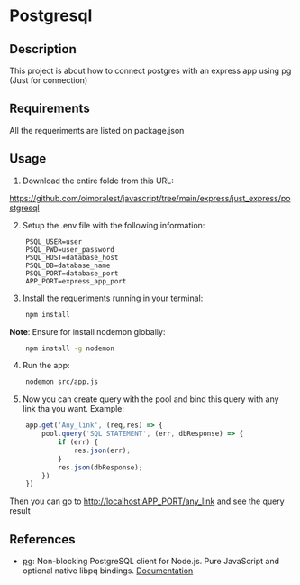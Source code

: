 # Postgresql

## Description

This project is about how to connect postgres with an express app using pg (Just for connection)

## Requirements

All the requeriments are listed on package.json

## Usage

1. Download the entire folde from this URL:

<https://github.com/oimoralest/javascript/tree/main/express/just_express/postgresql>

2. Setup the .env file with the following information:

```text
    PSQL_USER=user
    PSQL_PWD=user_password
    PSQL_HOST=database_host
    PSQL_DB=database_name
    PSQL_PORT=database_port
    APP_PORT=express_app_port
```

3. Install the requeriments running in your terminal:

```bash
    npm install
```

**Note**: Ensure for install nodemon globally:

```bash
    npm install -g nodemon
```

4. Run the app:

```bash
    nodemon src/app.js
```

5. Now you can create query with the pool and bind this query with any link tha you want. Example:

```JavaScript
    app.get('Any_link', (req,res) => {
        pool.query('SQL STATEMENT', (err, dbResponse) => {
            if (err) {
                res.json(err);
            }
            res.json(dbResponse);
        })
    })
```

Then you can go to <http://localhost:APP_PORT/any_link> and see the query result

## References

- [pg](https://www.npmjs.com/package/pg): Non-blocking PostgreSQL client for Node.js. Pure JavaScript and optional native libpq bindings. [Documentation](https://node-postgres.com/)
